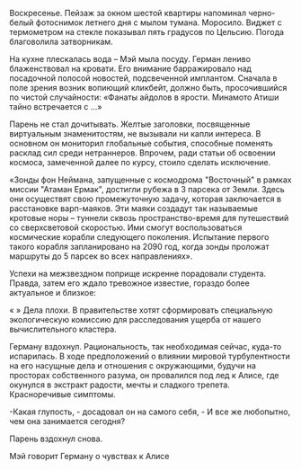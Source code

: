 Воскресенье. Пейзаж за окном шестой квартиры напоминал черно-белый фотоснимок летнего дня с мылом тумана. Моросило. Виджет с термометром на стекле показывал пять градусов по Цельсию. Погода благоволила затворникам.

На кухне плескалась вода – Мэй мыла посуду. Герман лениво блаженствовал на кровати. Его внимание барражировало над посадочной полосой новостей, подсвеченной имплантом. Сначала в поле зрения возник вопиющий кликбейт, должно быть, просочившийся по чистой случайности: «Фанаты айдолов в ярости. Минамото Атиши тайно встречается с ...» 

Парень не стал дочитывать. Желтые заголовки, посвященные виртуальным знаменитостям, не вызывали ни капли интереса. В основном он мониторил глобальные события, способные поменять расклад сил среди нетраннеров. Впрочем, ради статьи об освоении космоса, замеченной далее по курсу, стоило сделать исключение.

«Зонды фон Неймана, запущенные с космодрома "Восточный" в рамках миссии "Атаман Ермак", достигли рубежа в 3 парсека от Земли. Здесь они осуществят свою промежуточную задачу, которая заключается в расстановке варп-маяков. Эти маяки создадут так называемые кротовые норы – туннели сквозь пространство-время для путешествий со сверхсветовой скоростью. Ими смогут воспользоваться космические корабли следующего поколения. Испытание первого такого корабля запланировано на 2090 год, когда зонды проложат маршруты до 5 парсек во всех направлениях».

Успехи на межзвездном поприще искренне порадовали студента. Правда, затем его ждало тревожное известие, гораздо более актуальное и близкое:

«
»
Дела плохи. В правительстве хотят сформировать специальную экологическую комиссию для расследования ущерба от нашего вычислительного кластера.

Герману вздохнул. Рациональность, так необходимая сейчас, куда-то испарилась. В ходе предположений о влиянии мировой турбулентности на его насущные дела и отношения с окружающими, будучи на просторах собственного разума, он провалился под лед к Алисе, где окунулся в экстракт радости, мечты и сладкого трепета. Красноречивые симптомы. 

-Какая глупость, - досадовал он на самого себя, - И все же любопытно, чем она занимается сегодня? 

Парень вздохнул снова.

Мэй говорит Герману о чувствах к Алисе
